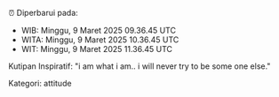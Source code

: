 ⏰ Diperbarui pada:
- WIB: Minggu, 9 Maret 2025 09.36.45 UTC
- WITA: Minggu, 9 Maret 2025 10.36.45 UTC
- WIT: Minggu, 9 Maret 2025 11.36.45 UTC

Kutipan Inspiratif:
"i am what i am.. i will never try to be some one else."


Kategori: attitude

